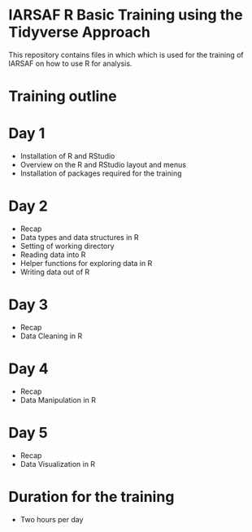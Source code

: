 # IARSAF R Basic Training using the Tidyverse Approach
 This repository contains files in which which is used for the training of IARSAF on how to use R for analysis.

# Training outline
# Day 1
- Installation of R and RStudio
- Overview on the R and RStudio layout and menus
- Installation of packages required for the training


# Day 2
- Recap
- Data types and data structures in R
- Setting of working directory
- Reading data into R 
- Helper functions for exploring data in R
- Writing data out of R

# Day 3
- Recap
- Data Cleaning in R

# Day 4
- Recap
- Data Manipulation in R 

# Day 5
- Recap
- Data Visualization in R


# Duration for the training
- Two hours per day
